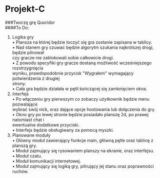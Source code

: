 # Projekt-C
###Tworzę grę Quoridor<br>
####To Do:
1. Logika gry<br>
• Plansza na której będzie toczyć się gra zostanie zapisana w tablicy.<br>
• Nad stanem gry czuwać będzie algorytm szukania najkrótszej drogi, będzie pilnował<br>
czy gracze nie zablokowali sobie całkowicie drogi.<br>
• Z powodu specyfiki gry gracze dostaną możliwość wcześniejszego rozstrzygnięcia<br>
wyniku, prawdopodobnie przycisk "Wygrałem" wymagający potwierdzenia z drugiej<br>
strony.<br>
• Cała gra będzie działała w pętli kończącej się zamknięciem okna.<br>
2. Interfejs<br>
• Po włączeniu gry pierwszym co zobaczy użytkownik będzie menu pozwalające<br>
wybrać swój nick, oraz dające opcje hostowania lub dołączenia do gry.<br>
• Okno gry po lewej stronie będzie posiadało planszę 2d, po prawej natomiast chat i<br>
ewentualne dodatkowe przyciski.<br>
• Interfejs będzie obsługiwany za pomocą myszki.<br>
3. Planowane moduły<br>
• Główny moduł zawierający funkcje main, główną pętle oraz tablicę z planszą gry.<br>
• Moduł zajmujący się rysowaniem planszy na ekranie, oraz interfejsu.<br>
• Moduł czatu.<br>
• Moduł komunikacji internetowej.<br>
• Moduł zajmujący się logiką gry, pilnujący jej stanu oraz poprawności ruchów.<br>

